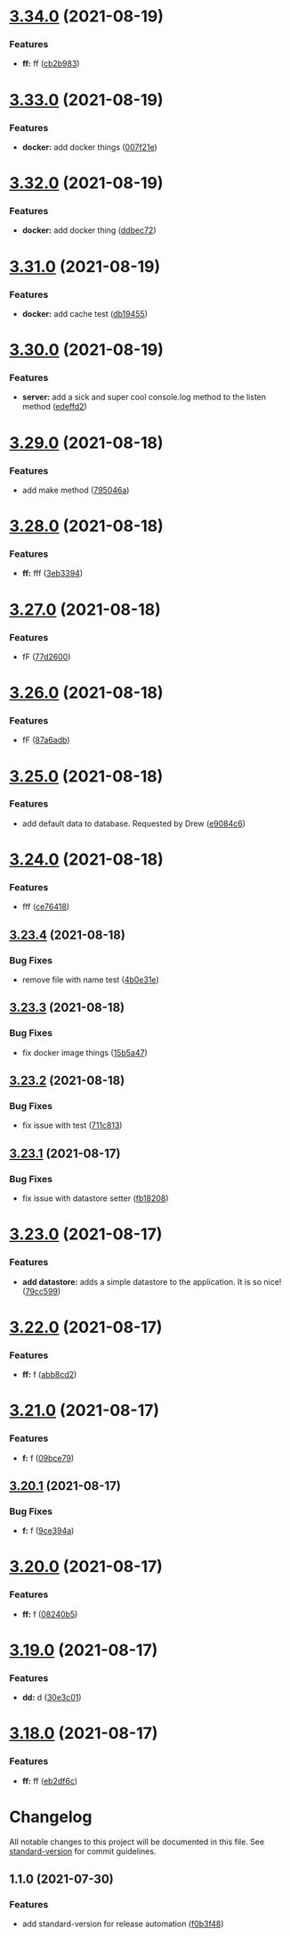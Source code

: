 # [3.34.0](https://github.com/damianesteban/gke-test-deploy/compare/v3.33.0...v3.34.0) (2021-08-19)


### Features

* **ff:** ff ([cb2b983](https://github.com/damianesteban/gke-test-deploy/commit/cb2b9834a8ae7edb46b81caf33a08d4cbbd77acf))

# [3.33.0](https://github.com/damianesteban/gke-test-deploy/compare/v3.32.0...v3.33.0) (2021-08-19)


### Features

* **docker:** add docker things ([007f21e](https://github.com/damianesteban/gke-test-deploy/commit/007f21e12c19c0ef07cb1fc49841462a14a750e5))

# [3.32.0](https://github.com/damianesteban/gke-test-deploy/compare/v3.31.0...v3.32.0) (2021-08-19)


### Features

* **docker:** add docker thing ([ddbec72](https://github.com/damianesteban/gke-test-deploy/commit/ddbec727b2c47f3ab5af5231ba27b5efed3b48f4))

# [3.31.0](https://github.com/damianesteban/gke-test-deploy/compare/v3.30.0...v3.31.0) (2021-08-19)


### Features

* **docker:** add cache test ([db19455](https://github.com/damianesteban/gke-test-deploy/commit/db194552a50b20e5a4ea2ff19fa2577664124034))

# [3.30.0](https://github.com/damianesteban/gke-test-deploy/compare/v3.29.0...v3.30.0) (2021-08-19)


### Features

* **server:** add a sick and super cool console.log method to the listen method ([edeffd2](https://github.com/damianesteban/gke-test-deploy/commit/edeffd2c5927f2bd71e2a5a13eadb6dedd0ed390))

# [3.29.0](https://github.com/damianesteban/gke-test-deploy/compare/v3.28.0...v3.29.0) (2021-08-18)


### Features

* add make method ([795046a](https://github.com/damianesteban/gke-test-deploy/commit/795046a998ade9c6bab91f6cc10628e60b0380a2))

# [3.28.0](https://github.com/damianesteban/gke-test-deploy/compare/v3.27.0...v3.28.0) (2021-08-18)


### Features

* **ff:** fff ([3eb3394](https://github.com/damianesteban/gke-test-deploy/commit/3eb3394b86f1977ed1276e5c5b5b550c32e4e0dc))

# [3.27.0](https://github.com/damianesteban/gke-test-deploy/compare/v3.26.0...v3.27.0) (2021-08-18)


### Features

* fF ([77d2600](https://github.com/damianesteban/gke-test-deploy/commit/77d2600941701c213eba3878c64bbeb7ba7d1520))

# [3.26.0](https://github.com/damianesteban/gke-test-deploy/compare/v3.25.0...v3.26.0) (2021-08-18)


### Features

* fF ([87a6adb](https://github.com/damianesteban/gke-test-deploy/commit/87a6adb107afb4a595a549aba30b8d59f136d200))

# [3.25.0](https://github.com/damianesteban/gke-test-deploy/compare/v3.24.0...v3.25.0) (2021-08-18)


### Features

* add default data to database. Requested by Drew ([e9084c6](https://github.com/damianesteban/gke-test-deploy/commit/e9084c6350c01b194d3a01d35e7bd94f4e29332e))

# [3.24.0](https://github.com/damianesteban/gke-test-deploy/compare/v3.23.4...v3.24.0) (2021-08-18)


### Features

* fff ([ce76418](https://github.com/damianesteban/gke-test-deploy/commit/ce764182c9cba5368df525cea4c56aefa1af4316))

## [3.23.4](https://github.com/damianesteban/gke-test-deploy/compare/v3.23.3...v3.23.4) (2021-08-18)


### Bug Fixes

* remove file with name test ([4b0e31e](https://github.com/damianesteban/gke-test-deploy/commit/4b0e31ed496b61ac02ff088b92e71fed88e0dd9f))

## [3.23.3](https://github.com/damianesteban/gke-test-deploy/compare/v3.23.2...v3.23.3) (2021-08-18)


### Bug Fixes

* fix docker image things ([15b5a47](https://github.com/damianesteban/gke-test-deploy/commit/15b5a47137cf9da25ed55e38d183295b63bca414))

## [3.23.2](https://github.com/damianesteban/gke-test-deploy/compare/v3.23.1...v3.23.2) (2021-08-18)


### Bug Fixes

* fix issue with test ([711c813](https://github.com/damianesteban/gke-test-deploy/commit/711c813e730244fb6557396881d2f8b0ae49a35d))

## [3.23.1](https://github.com/damianesteban/gke-test-deploy/compare/v3.23.0...v3.23.1) (2021-08-17)


### Bug Fixes

* fix issue with datastore setter ([fb18208](https://github.com/damianesteban/gke-test-deploy/commit/fb18208f48f2f8897769f5f9d2526439936b3246))

# [3.23.0](https://github.com/damianesteban/gke-test-deploy/compare/v3.22.0...v3.23.0) (2021-08-17)


### Features

* **add datastore:** adds a simple datastore to the application. It is so nice! ([79cc599](https://github.com/damianesteban/gke-test-deploy/commit/79cc599fd145c95c71075087c99fc6f36a87d5ef))

# [3.22.0](https://github.com/damianesteban/gke-test-deploy/compare/v3.21.0...v3.22.0) (2021-08-17)


### Features

* **ff:** f ([abb8cd2](https://github.com/damianesteban/gke-test-deploy/commit/abb8cd2d833c51a8041d30a8377c847ca391c796))

# [3.21.0](https://github.com/damianesteban/gke-test-deploy/compare/v3.20.1...v3.21.0) (2021-08-17)


### Features

* **f:** f ([09bce79](https://github.com/damianesteban/gke-test-deploy/commit/09bce79713201d4262b0432c65f6b9a67dd6abed))

## [3.20.1](https://github.com/damianesteban/gke-test-deploy/compare/v3.20.0...v3.20.1) (2021-08-17)


### Bug Fixes

* **f:** f ([9ce394a](https://github.com/damianesteban/gke-test-deploy/commit/9ce394a3decd4533450427ab55350a494bab81a1))

# [3.20.0](https://github.com/damianesteban/gke-test-deploy/compare/v3.19.0...v3.20.0) (2021-08-17)


### Features

* **ff:** f ([08240b5](https://github.com/damianesteban/gke-test-deploy/commit/08240b57fd4ec5fde272449186ab0989a9df4aeb))

# [3.19.0](https://github.com/damianesteban/gke-test-deploy/compare/v3.18.0...v3.19.0) (2021-08-17)


### Features

* **dd:** d ([30e3c01](https://github.com/damianesteban/gke-test-deploy/commit/30e3c018d5ee3ef7231599e635e056b1c1b3cfa8))

# [3.18.0](https://github.com/damianesteban/gke-test-deploy/compare/v3.17.0...v3.18.0) (2021-08-17)


### Features

* **ff:** ff ([eb2df6c](https://github.com/damianesteban/gke-test-deploy/commit/eb2df6cf7cfee7189dbfaa0ebd96471949457ea9))

# Changelog

All notable changes to this project will be documented in this file. See [standard-version](https://github.com/conventional-changelog/standard-version) for commit guidelines.

## 1.1.0 (2021-07-30)


### Features

* add standard-version for release automation ([f0b3f48](https://github.com/damianesteban/gke-test-deploy/commit/f0b3f483e413bc7368d303f1993aa5b4ed1be560))
